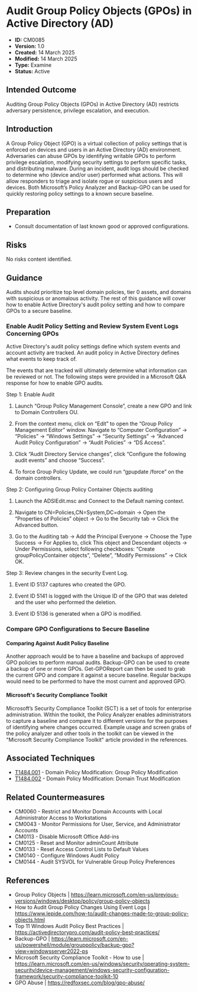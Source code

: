 # Audit Group Policy Objects (GPOs) in Active Directory (AD)

* **ID:** CM0085
* **Version:** 1.0
* **Created:** 14 March 2025
* **Modified:** 14 March 2025
* **Type:** Examine
* **Status:** Active

## Intended Outcome

Auditing Group Policy Objects (GPOs) in Active Directory (AD) restricts adversary persistence, privilege escalation, and execution.

## Introduction

A Group Policy Object (GPO) is a virtual collection of policy settings that is enforced on devices and users in an Active Directory (AD) environment. Adversaries can abuse GPOs by identifying writable GPOs to perform privilege escalation, modifying security settings to perform specific tasks, and distributing malware. 
During an incident, audit logs should be checked to determine who (device and/or user) performed what actions. This will allow responders to triage and isolate rogue or suspicious users and devices. Both Microsoft’s Policy Analyzer and Backup-GPO can be used for quickly restoring policy settings to a known secure baseline. 

## Preparation

- Consult documentation of last known good or approved configurations.

## Risks

No risks content identified.

## Guidance

Audits should prioritize top level domain policies, tier 0 assets, and domains with suspicious or anomalous activity. The rest of this guidance will cover how to enable Active Directory's audit policy setting and how to compare GPOs to a secure baseline. 

### Enable Audit Policy Setting and Review System Event Logs Concerning GPOs

Active Directory's audit policy settings define which system events and account activity are tracked. 
An audit policy in Active Directory defines what events to keep track of.

The events that are tracked will ultimately determine what information can be reviewed or not. The following steps were provided in a Microsoft Q&A response for how to enable GPO audits. 

Step 1: Enable Audit

1. Launch “Group Policy Management Console”, create a new GPO and link to Domain Controllers OU.

2. From the context menu, click on “Edit” to open the “Group Policy Management Editor” window. Navigate to “Computer Configuration” -> “Policies” -> “Windows Settings” -> “Security Settings” -> “Advanced Audit Policy Configuration” -> “Audit Policies” -> “DS Access”.

3. Click “Audit Directory Service changes”, click “Configure the following audit events” and choose “Success”.

4. To force Group Policy Update, we could run “gpupdate /force” on the domain controllers.

Step 2: Configuring Group Policy Container Objects auditing

1. Launch the ADSIEdit.msc and Connect to the Default naming context.

2. Navigate to CN=Policies,CN=System,DC=domain -> Open the “Properties of Policies” object -> Go to the Security tab -> Click the Advanced button.

3. Go to the Auditing tab -> Add the Principal Everyone -> Choose the Type Success -> For Applies to, click This object and Descendant objects -> Under Permissions, select following checkboxes: “Create groupPolicyContainer objects”, “Delete”, “Modify Permissions” -> Click OK.

Step 3: Review changes in the security Event Log. 

1. Event ID 5137 captures who created the GPO.

2. Event ID 5141 is logged with the Unique ID of the GPO that was deleted and the user who performed the deletion. 

3. Event ID 5136 is generated when a GPO is modified. 

### Compare GPO Configurations to Secure Baseline

#### Comparing Against Audit Policy Baseline

Another approach would be to have a baseline and backups of approved GPO policies to perform manual audits. Backup-GPO can be used to create a backup of one or more GPOs. Get-GPOReport can then be used to grab the current GPO and compare it against a secure baseline. Regular backups would need to be performed to have the most current and approved GPO.

#### Microsoft's Security Compliance Toolkit

Microsoft’s Security Compliance Toolkit (SCT) is a set of tools for enterprise administration. Within the toolkit, the Policy Analyzer enables administrators to capture a baseline and compare it to different versions for the purposes of identifying where changes occurred. Example usage and screen grabs of the policy analyzer and other tools in the toolkit can be viewed in the "Microsoft Security Compliance Toolkit" article provided in the references.

## Associated Techniques

- [T1484.001](https://attack.mitre.org/techniques/T1484/001) - Domain Policy Modification: Group Policy Modification
- [T1484.002](https://attack.mitre.org/techniques/T1484/002) - Domain Policy Modification: Domain Trust Modification

## Related Countermeasures

- CM0060 - Restrict and Monitor Domain Accounts with Local Administrator Access to Workstations
- CM0043 - Monitor Permissions for User, Service, and Administrator Accounts
- CM0113 - Disable Microsoft Office Add-ins
- CM0125 - Reset and Monitor adminCount Attribute
- CM0133 - Reset Access Control Lists to Default Values
- CM0140 - Configure Windows Audit Policy
- CM0144 - Audit SYSVOL for Vulnerable Group Policy Preferences

## References

- Group Policy Objects | <https://learn.microsoft.com/en-us/previous-versions/windows/desktop/policy/group-policy-objects>
- How to Audit Group Policy Changes Using Event Logs | <https://www.lepide.com/how-to/audit-changes-made-to-group-policy-objects.html>
- Top 11 Windows Audit Policy Best Practices | <https://activedirectorypro.com/audit-policy-best-practices/>
- Backup-GPO | <https://learn.microsoft.com/en-us/powershell/module/grouppolicy/backup-gpo?view=windowsserver2022-ps>
- Microsoft Security Compliance Toolkit - How to use | <https://learn.microsoft.com/en-us/windows/security/operating-system-security/device-management/windows-security-configuration-framework/security-compliance-toolkit-10>
- GPO Abuse | <https://redfoxsec.com/blog/gpo-abuse/>

